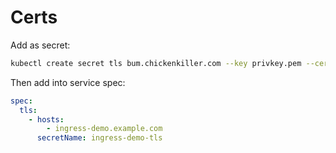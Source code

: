 # Certs

Add as secret:
```bash
kubectl create secret tls bum.chickenkiller.com --key privkey.pem --cert fullchain.pem
```

Then add into service spec:

```yaml
spec:
  tls:
    - hosts:
        - ingress-demo.example.com
      secretName: ingress-demo-tls
```
